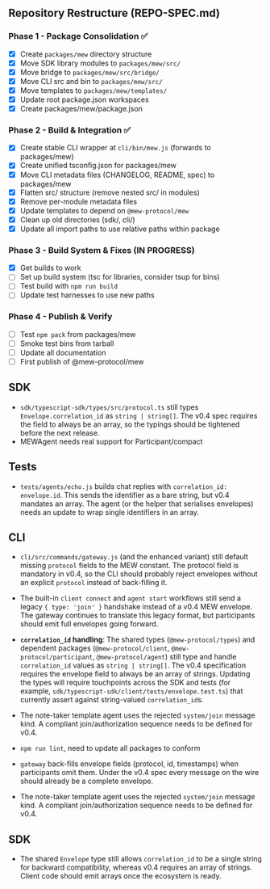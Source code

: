 
## Repository Restructure (REPO-SPEC.md)

### Phase 1 - Package Consolidation ✅
- [x] Create `packages/mew` directory structure
- [x] Move SDK library modules to `packages/mew/src/`
- [x] Move bridge to `packages/mew/src/bridge/`
- [x] Move CLI src and bin to `packages/mew/src/`
- [x] Move templates to `packages/mew/templates/`
- [x] Update root package.json workspaces
- [x] Create packages/mew/package.json

### Phase 2 - Build & Integration ✅
- [x] Create stable CLI wrapper at `cli/bin/mew.js` (forwards to packages/mew)
- [x] Create unified tsconfig.json for packages/mew
- [x] Move CLI metadata files (CHANGELOG, README, spec) to packages/mew
- [x] Flatten src/ structure (remove nested src/ in modules)
- [x] Remove per-module metadata files
- [x] Update templates to depend on `@mew-protocol/mew`
- [x] Clean up old directories (sdk/, cli/)
- [x] Update all import paths to use relative paths within package

### Phase 3 - Build System & Fixes (IN PROGRESS)
- [x] Get builds to work
- [ ] Set up build system (tsc for libraries, consider tsup for bins)
- [ ] Test build with `npm run build`
- [ ] Update test harnesses to use new paths

### Phase 4 - Publish & Verify
- [ ] Test `npm pack` from packages/mew
- [ ] Smoke test bins from tarball
- [ ] Update all documentation
- [ ] First publish of @mew-protocol/mew

## SDK
- `sdk/typescript-sdk/types/src/protocol.ts` still types `Envelope.correlation_id` as `string | string[]`. The v0.4 spec requires the field to always be an array, so the typings should be tightened before the next release.
- MEWAgent needs real support for Participant/compact

## Tests
- `tests/agents/echo.js` builds chat replies with `correlation_id: envelope.id`. This sends the identifier as a bare string, but v0.4 mandates an array. The agent (or the helper that serialises envelopes) needs an update to wrap single identifiers in an array.

## CLI
- `cli/src/commands/gateway.js` (and the enhanced variant) still default missing `protocol` fields to the MEW constant. The protocol field is mandatory in v0.4, so the CLI should probably reject envelopes without an explicit `protocol` instead of back-filling it.

- The built-in `client connect` and `agent start` workflows still send a legacy `{ type: 'join' }` handshake instead of a v0.4 MEW envelope. The gateway continues to translate this legacy format, but participants should emit full envelopes going forward.
- **`correlation_id` handling**: The shared types (`@mew-protocol/types`) and dependent packages (`@mew-protocol/client`, `@mew-protocol/participant`, `@mew-protocol/agent`) still type and handle `correlation_id` values as `string | string[]`. The v0.4 specification requires the envelope field to always be an array of strings. Updating the types will require touchpoints across the SDK and tests (for example, `sdk/typescript-sdk/client/tests/envelope.test.ts`) that currently assert against string-valued `correlation_id`s.
- The note-taker template agent uses the rejected `system/join` message kind. A compliant join/authorization sequence needs to be defined for v0.4.
- `npm run lint`, need to update all packages to conform
- `gateway` back-fills envelope fields (protocol, id, timestamps) when participants omit them. Under the v0.4 spec every message on the wire should already be a complete envelope.
- The note-taker template agent uses the rejected `system/join` message kind. A compliant join/authorization sequence needs to be defined for v0.4.

## SDK
- The shared `Envelope` type still allows `correlation_id` to be a single string for backward compatibility, whereas v0.4 requires an array of strings. Client code should emit arrays once the ecosystem is ready.


